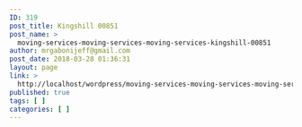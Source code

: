 ```yaml
---
ID: 319
post_title: Kingshill 00851
post_name: >
  moving-services-moving-services-moving-services-kingshill-00851
author: mrgabonijeff@gmail.com
post_date: 2018-03-28 01:36:31
layout: page
link: >
  http://localhost/wordpress/moving-services-moving-services-moving-services-kingshill-00851/
published: true
tags: [ ]
categories: [ ]
---
```

